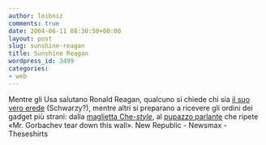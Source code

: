 ```yaml
---
author: leibniz
comments: true
date: 2004-06-11 08:30:50+00:00
layout: post
slug: sunshine-reagan
title: Sunshine Reagan
wordpress_id: 3499
categories:
- web
---
```


Mentre gli Usa salutano Ronald Reagan, qualcuno si chiede chi sia [il suo vero erede](http://www.tnr.com/doc.mhtml?i=express&s=kotkin061004) (Schwarzy?), mentre altri si preparano a ricevere gli ordini dei gadget più strani: dalla [maglietta Che-_style_](http://www.thoseshirts.com/reagan.html), al [pupazzo parlante](http://www.talkingpresidents.com/products-af-reagan.shtml) che ripete «Mr. Gorbachev tear down this wall».
New Republic - Newsmax - Theseshirts
